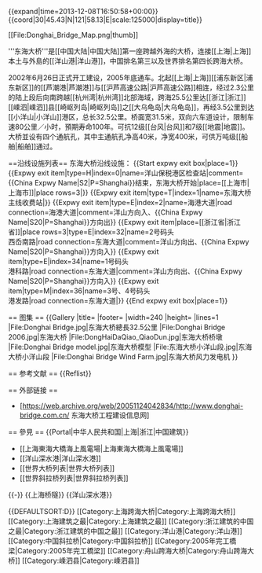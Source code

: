 {{expand|time=2013-12-08T16:50:58+00:00}}
{{coord|30|45.43|N|121|58.13|E|scale:125000|display=title}}

[[File:Donghai_Bridge_Map.png|thumb]]

'''东海大桥'''是[[中国大陆|中国大陆]]第一座跨越外海的大桥，连接[[上海|上海]]本土与外島的[[洋山港|洋山港]]，中国排名第三以及世界排名第四长跨海大桥。

2002年6月26日正式开工建设，2005年底通车。北起[[上海|上海]][[浦东新区|浦东新区]]的[[芦潮港|芦潮港]]与[[沪芦高速公路|沪芦高速公路]]相连，经过2.3公里的陆上段后向南跨越[[杭州湾|杭州湾]]北部海域，跨海25.5公里达[[浙江|浙江]][[嵊泗|嵊泗]]县[[崎岖列岛|崎岖列岛]]之[[大乌龟岛|大乌龟岛]]，再经3.5公里到达[[小洋山|小洋山]]港区，总长32.5公里。桥面宽31.5米，双向六车道设计，限制车速80公里／小时，預期寿命100年。可抗12级[[台风|台风]]和7级[[地震|地震]]。大桥並设有四个通航孔，其中主通航孔净高40米，净宽400米，可供万吨级[[船舶|船舶]]通过。

==沿线设施列表==
东海大桥沿线设施：
{{Start expwy exit box|place=1}}
{{Expwy exit item|type=H|index=0|name=洋山保税港区检查站|comment={{China Expwy Name|S2|P=Shanghai}}结束，东海大桥开始|place=[[上海市|上海市]]|place rows=3|}} 
{{Expwy exit item|type=T|index=1|name=东海大桥主线收费站|}}
{{Expwy exit item|type=E|index=2|name=海港大道|road connection=海港大道|comment=洋山方向入、{{China Expwy Name|S20|P=Shanghai}}方向出}}
{{Expwy exit item|place=[[浙江省|浙江省]]|place rows=3|type=E|index=32|name=2号码头<br />西岙南路|road connection=东海大道|comment=洋山方向出、{{China Expwy Name|S20|P=Shanghai}}方向入}}
{{Expwy exit item|type=E|index=34|name=1号码头<br />港科路|road connection=东海大道|comment=洋山方向出、{{China Expwy Name|S20|P=Shanghai}}方向入}}
{{Expwy exit item|type=M|index=36|name=3号、4号码头<br />港发路|road connection=东海大道|}}
{{End expwy exit box|place=1}}

== 图集 ==
{{Gallery
|title=
|footer=
|width=240
|height=
|lines=1
|File:Donghai Bridge.jpg|东海大桥總長32.5公里
|File:Donghai Bridge 2006.jpg|东海大桥
|File:DongHaiDaQiao_QiaoDun.jpg|东海大桥桥墩
|File:Donghai Bridge model.jpg|东海大桥模型
|File:东海大桥小洋山段.jpg|东海大桥小洋山段
|File:Donghai Bridge Wind Farm.jpg|东海大桥风力发电机
}}

== 参考文献 ==
{{Reflist}}

== 外部链接 ==
* [https://web.archive.org/web/20051124042834/http://www.donghai-bridge.com.cn/ 东海大桥工程建设信息网]

== 參見 ==
{{Portal|中华人民共和国|上海|浙江|中国建筑}}
* [[上海東海大橋海上風電場|上海東海大橋海上風電場]]
* [[洋山深水港|洋山深水港]]
* [[世界大桥列表|世界大桥列表]]
* [[世界斜拉桥列表|世界斜拉桥列表]]

{{-}}
{{上海桥隧}}
{{洋山深水港}}

{{DEFAULTSORT:D}}
[[Category:上海跨海大桥|Category:上海跨海大桥]]
[[Category:上海建筑之最|Category:上海建筑之最]]
[[Category:浙江建筑的中国之最|Category:浙江建筑的中国之最]]
[[Category:洋山港|Category:洋山港]]
[[Category:中国斜拉桥|Category:中国斜拉桥]]
[[Category:2005年完工橋梁|Category:2005年完工橋梁]]
[[Category:舟山跨海大桥|Category:舟山跨海大桥]]
[[Category:嵊泗县|Category:嵊泗县]]